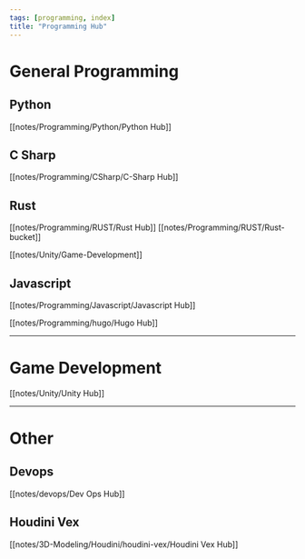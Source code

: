 ```yaml
---
tags: [programming, index]
title: "Programming Hub"
---
```


# General Programming

## Python

[[notes/Programming/Python/Python Hub]]

## C Sharp

[[notes/Programming/CSharp/C-Sharp Hub]]

## Rust

[[notes/Programming/RUST/Rust Hub]]
[[notes/Programming/RUST/Rust-bucket]]

[[notes/Unity/Game-Development]]

## Javascript

[[notes/Programming/Javascript/Javascript Hub]]

[[notes/Programming/hugo/Hugo Hub]]

---
# Game Development

[[notes/Unity/Unity Hub]]


---
# Other

## Devops

[[notes/devops/Dev Ops Hub]]




## Houdini Vex

[[notes/3D-Modeling/Houdini/houdini-vex/Houdini Vex Hub]]